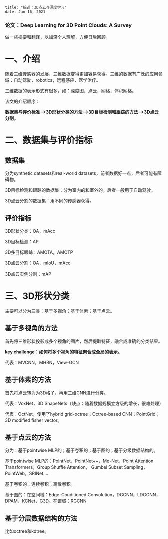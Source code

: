 ```
title: "综述：3D点云与深度学习"
date: Jan 16, 2021
```

### 论文：Deep Learning for 3D Point Clouds: A Survey

做一些摘要和翻译，以加深个人理解，方便日后回顾。

# 一、介绍

随着三维传感器的发展，三维数据变得更加容易获得。三维的数据有广泛的应用领域：自动驾驶，robotics，远程感应，医学治疗。

三维数据的表示形式有很多，如：深度图，点云，网格，体积网格。

该文的介绍顺序：

**数据集与评价标准—>3D形状分类的方法—>3D目标检测和跟踪的方法—>3D点云分割。**



# 二、数据集与评价指标

## 数据集

分为synthetic datasets和real-world datasets，前者数据好一点，后者可能有障碍物。

3D目标检测和跟踪的数据集：分为室内的和室外的。后者一般用于自动驾驶。

3D点云分割的数据集：用不同的传感器获得。

## 评价指标

3D形状分类：OA，mAcc

3D目标检测：AP

3D多目标跟踪：AMOTA，AMOTP

3D点云分割：OA，mIoU，mAcc

3D点云实例分割：mAP



# 三、3D形状分类



主要可以分为三类：基于多视角；基于体素；基于点云。

## 基于多视角的方法

首先将三维形状投影成多个视角的图片，然后提取特征，融合成准确的分类结果。

**key challenge：如何将多个视角的特征聚合成全局的表示。**

代表：MVCNN，MHBN，View-GCN

## 基于体素的方法

首先将点云转为为3D格子，再用三维CNN进行分类。

代表：VoxNet，3D ShapeNets（缺点：随着数据规模立方级的增长，很难处理）

代表：OctNet，使用了hybrid grid-octree；Octree-based CNN；PointGrid；3D modified fisher vector。

## 基于点云的方法

分为：基于pointwise MLP的；基于卷积的；基于图的；基于分级数据结构的。

基于pointwise MLP的：PointNet，PointNet++，Mo-Net，Point Attention Transformers，Group Shuffle Attention， Gumbel Subset Sampling，PointWeb，SRINet....

基于卷积的：连续卷积；离散卷积。

基于图的：在空间域：Edge-Conditioned Convolution，DGCNN，LDGCNN，DPAM，KCNet，G3D。在谱域：RGCNN

## 基于分层数据结构的方法

比如octree和kdtree。



